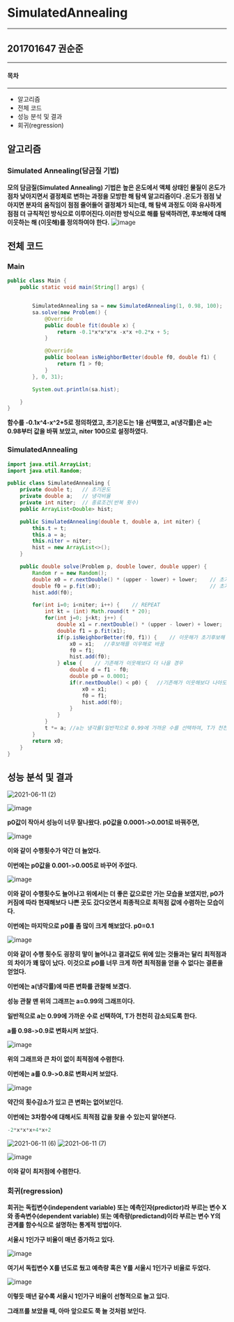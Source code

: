 # SimulatedAnnealing

------

## 																				201701647 권순준

------

#### 목차

------

- 알고리즘
- 전체 코드
- 성능 분석 및 결과
- 회귀(regression)

## 알고리즘

### Simulated Annealing(담금질 기법)

**모의 담금질(Simulated Annealing) 기법은 높은 온도에서 액체 상태인 물질이 온도가 점차 낮아지면서 결정체로 변하는 과정을 모방한 해 탐색 알고리즘이다 .온도가 점점 낮아지면 분자의 움직임이 점점 줄어들어 결정체가 되는데, 해 탐색 과정도 이와 유사하게 점점 더 규칙적인 방식으로 이루어진다.이러한 방식으로 해를 탐색하려면, 후보해에 대해 이웃하는 해 (이웃해)를 정의하여야 한다.**
![image](https://user-images.githubusercontent.com/80511046/121675121-f025c880-caed-11eb-951e-dbe9700931bc.png)




## 전체 코드

### Main

```java
public class Main {
    public static void main(String[] args) {


        SimulatedAnnealing sa = new SimulatedAnnealing(1, 0.98, 100); 
        sa.solve(new Problem() {
            @Override
            public double fit(double x) {
                return -0.1*x*x*x*x -x*x +0.2*x + 5;
            }

            @Override
            public boolean isNeighborBetter(double f0, double f1) {
                return f1 > f0;
            }
        }, 0, 31);

        System.out.println(sa.hist);

    }
}
```

**함수를 -0.1x^4-x^2+5로 정의하였고, 초기온도는 1을 선택했고, a(냉각률)은 a는 0.98부터 값을 바꿔 보았고, niter 100으로 설정하였다.**



### SimulatedAnnealing

```java
import java.util.ArrayList;
import java.util.Random;

public class SimulatedAnnealing {
    private double t;   // 초기온도
    private double a;   // 냉각비율
    private int niter;  // 종료조건(반복 횟수)
    public ArrayList<Double> hist;

    public SimulatedAnnealing(double t, double a, int niter) {
        this.t = t;
        this.a = a;
        this.niter = niter;
        hist = new ArrayList<>();
    }

    public double solve(Problem p, double lower, double upper) {
        Random r = new Random();
        double x0 = r.nextDouble() * (upper - lower) + lower;    // 초기후보해
        double f0 = p.fit(x0);                                   // 초기후보해의 적합도
        hist.add(f0);

        for(int i=0; i<niter; i++) {    // REPEAT
            int kt = (int) Math.round(t * 20);
            for(int j=0; j<kt; j++) {
                double x1 = r.nextDouble() * (upper - lower) + lower;    // 이웃해 (lower~upper)
                double f1 = p.fit(x1);
                if(p.isNeighborBetter(f0, f1)) {    // 이웃해가 초기후보해 보다 나을경우
                    x0 = x1;   //후보해를 이우해로 바꿈
                    f0 = f1;
                    hist.add(f0);
                } else {    // 기존해가 이웃해보다 더 나을 경우
                    double d = f1 - f0;
                    double p0 = 0.0001;
                    if(r.nextDouble() < p0) {   //기존해가 이웃해보다 나아도 일정 확률(p0)로 바꿈
                        x0 = x1;
                        f0 = f1;
                        hist.add(f0);
                    }
                }
            }
            t *= a; //a는 냉각률(일반적으로 0.99에 가까운 수를 선택하여, T가 천천히 감소되도록 조절한다.)
        }
        return x0;
    }
}
```



## 성능 분석 및 결과

![2021-06-11 (2)](https://user-images.githubusercontent.com/80511046/121675209-121f4b00-caee-11eb-92c9-c07e1ea01a8b.png)

![image](https://user-images.githubusercontent.com/80511046/121675518-76420f00-caee-11eb-9985-ade2ee14a2b6.png)


**p0값이 작아서 성능이 너무 잘나왔다. p0값을 0.0001->0.001로 바꿔주면,**

![image](https://user-images.githubusercontent.com/80511046/121675996-126c1600-caef-11eb-9412-b5db2e5a850d.png)

**이와 같이 수행횟수가 약간 더 늘었다.**

**이번에는 p0값을 0.001->0.005로 바꾸어 주었다.**

![image](https://user-images.githubusercontent.com/80511046/121676715-eac97d80-caef-11eb-9094-3c3438a7e33b.png)



**이와 같이 수행횟수도 늘어나고 위에서는 더 좋은 값으로만 가는 모습을 보였지만, p0가 커짐에 따라 현재해보다** **나쁜 곳도 갔다오면서 최종적으로 최적점 값에 수렴하는 모습이다.**


**이번에는 마지막으로 p0를 좀 많이 크게 해보았다. p0=0.1**

![image](https://user-images.githubusercontent.com/80511046/121677026-4eec4180-caf0-11eb-9e30-515d2c7c85f9.png)

**이와 같이 수행 횟수도 굉장히 맣이 늘어나고 결과값도 위에 있는 것들과는 달리 최적점과의 차이가 꽤 많이 났다.** **이것으로 p0를 너무 크게 하면 최적점을 얻을 수 없다는 결론을 얻었다.**



**이번에는 a(냉각률)에 따른 변화를 관찰해 보겠다.**

**성능 관찰 맨 위의 그래프는 a=0.99의 그래프이다.**

**일반적으로 a는 0.99에 가까운 수로 선택하여, T가 천천히 감소되도록 한다.** 

**a를 0.98->0.9로 변화시켜 보았다.**

![image](https://user-images.githubusercontent.com/80511046/121677356-b7d3b980-caf0-11eb-9807-f45981438de8.png)

**위의 그래프와 큰 차이 없이 최적점에 수렴한다.**

**이번에는 a를 0.9->0.8로 변화시켜 보았다.**

![image](https://user-images.githubusercontent.com/80511046/121677616-1305ac00-caf1-11eb-9fae-95a0504a9913.png)

**약간의 횟수감소가 있고 큰 변화는 없어보인다.**



**이번에는 3차함수에 대해서도 최적점 값을 찾을 수 있는지 알아본다.**

```java
-2*x*x*x+4*x+2
```

![2021-06-11 (6)](https://user-images.githubusercontent.com/80511046/121678403-18afc180-caf2-11eb-952d-cdf7853b2a6b.png)
![2021-06-11 (7)](https://user-images.githubusercontent.com/80511046/121678435-25ccb080-caf2-11eb-8a80-37975550279f.png)

![image](https://user-images.githubusercontent.com/80511046/121678125-c40c4680-caf1-11eb-9aa4-02bef6452c10.png)

**이와 같이 최저점에 수렴한다.**

### 회귀(regression)

**회귀는 독립변수(independent variable) 또는 예측인자(predictor)라 부르는 변수 X와 종속변수(dependent variable) 또는 예측량(predictand)이라 부르는 변수 Y의 관계를 함수식으로 설명하는 통계적 방법이다.**

**서울시 1인가구 비율이 매년 증가하고 있다.**

![image](https://user-images.githubusercontent.com/80511046/121678548-46950600-caf2-11eb-8c31-1b39ecbc594e.png)

**여기서 독립변수 X를 년도로 뒀고 예측량 혹은 Y를 서울시 1인가구 비율로 두었다.**

![image](https://user-images.githubusercontent.com/80511046/121678606-557bb880-caf2-11eb-8bb7-e3ed68754d63.png)



**이렇듯 매년 갈수록 서울시 1인가구 비율이 선형적으로 늘고 있다.** 

**그래프를 보았을 때, 아마 앞으로도 쭉 늘 것처럼 보인다.**
